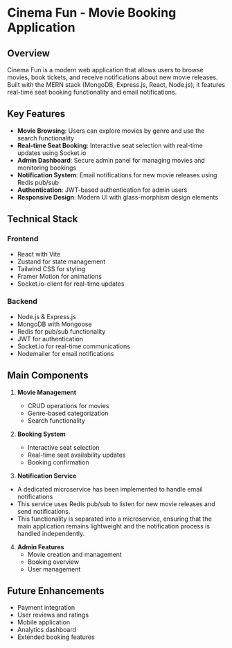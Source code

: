 # Cinema Fun - Movie Booking Application

## Overview
Cinema Fun is a modern web application that allows users to browse movies, book tickets, and receive notifications about new movie releases. Built with the MERN stack (MongoDB, Express.js, React, Node.js), it features real-time seat booking functionality and email notifications.

## Key Features
- **Movie Browsing**: Users can explore movies by genre and use the search functionality
- **Real-time Seat Booking**: Interactive seat selection with real-time updates using Socket.io
- **Admin Dashboard**: Secure admin panel for managing movies and monitoring bookings
- **Notification System**: Email notifications for new movie releases using Redis pub/sub
- **Authentication**: JWT-based authentication for admin users
- **Responsive Design**: Modern UI with glass-morphism design elements

## Technical Stack
### Frontend
- React with Vite
- Zustand for state management
- Tailwind CSS for styling
- Framer Motion for animations
- Socket.io-client for real-time updates

### Backend
- Node.js & Express.js
- MongoDB with Mongoose
- Redis for pub/sub functionality
- JWT for authentication
- Socket.io for real-time communications
- Nodemailer for email notifications

## Main Components
1. **Movie Management**
   - CRUD operations for movies
   - Genre-based categorization
   - Search functionality

2. **Booking System**
   - Interactive seat selection
   - Real-time seat availability updates
   - Booking confirmation

3. **Notification Service**
  - A dedicated microservice has been implemented to handle email notifications
  - This service uses Redis pub/sub to listen for new movie releases and send notifications.
  - This functionality is separated into a microservice, ensuring that the main application remains lightweight and the notification process is handled independently.

4. **Admin Features**
   - Movie creation and management
   - Booking overview
   - User management

## Future Enhancements
- Payment integration
- User reviews and ratings
- Mobile application
- Analytics dashboard
- Extended booking features

